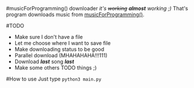 #musicForProgramming() downloader
*it's ~~working~~ ***almost*** working ;)*
That's program downloads music from [musicForProgramming()](http://musicforprogramming.net/).

#TODO
* Make sure I don't have a file
* Let me choose where I want to save file
* Make downloading status to be good
* Parallel download (MHAHAHAHA!!!111)
* Download ***last*** song ***last***
* Make some others TODO things ;)


#How to use
Just type `python3 main.py`
